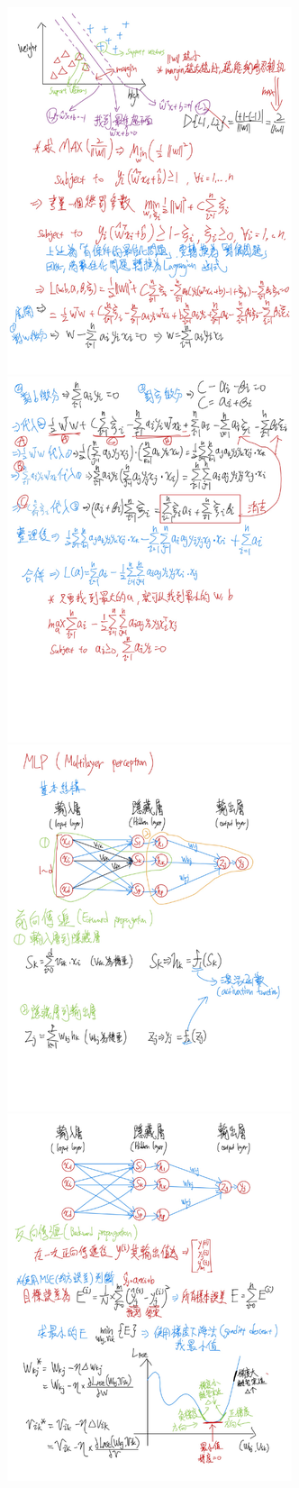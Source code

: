 ![P1](https://github.com/jerry930829/114-1-ML/blob/main/HW/HW1/ML_HW1_SVM_p1.jpg)
![P2](https://github.com/jerry930829/114-1-ML/blob/main/HW/HW1/ML_HW1_SVM_p2.jpg)
![P3](https://github.com/jerry930829/114-1-ML/blob/main/HW/HW1/ML_HW1_MLP_p1.jpg)
![P4](https://github.com/jerry930829/114-1-ML/blob/main/HW/HW1/ML_HW1_MLP_p2.jpg)
